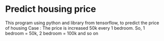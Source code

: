 # Predict housing price
This program using python and library from tensorflow, to predict the price of housing
Case : The price is increased 50k every 1 bedroom. So, 1 bedroom = 50k, 2 bedroom = 100k and so on
